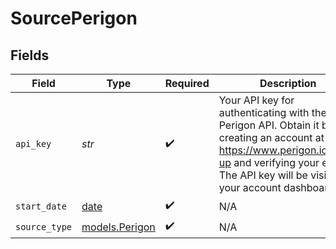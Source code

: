 # SourcePerigon


## Fields

| Field                                                                                                                                                                                                     | Type                                                                                                                                                                                                      | Required                                                                                                                                                                                                  | Description                                                                                                                                                                                               |
| --------------------------------------------------------------------------------------------------------------------------------------------------------------------------------------------------------- | --------------------------------------------------------------------------------------------------------------------------------------------------------------------------------------------------------- | --------------------------------------------------------------------------------------------------------------------------------------------------------------------------------------------------------- | --------------------------------------------------------------------------------------------------------------------------------------------------------------------------------------------------------- |
| `api_key`                                                                                                                                                                                                 | *str*                                                                                                                                                                                                     | :heavy_check_mark:                                                                                                                                                                                        | Your API key for authenticating with the Perigon API. Obtain it by creating an account at https://www.perigon.io/sign-up and verifying your email. The API key will be visible on your account dashboard. |
| `start_date`                                                                                                                                                                                              | [date](https://docs.python.org/3/library/datetime.html#date-objects)                                                                                                                                      | :heavy_check_mark:                                                                                                                                                                                        | N/A                                                                                                                                                                                                       |
| `source_type`                                                                                                                                                                                             | [models.Perigon](../models/perigon.md)                                                                                                                                                                    | :heavy_check_mark:                                                                                                                                                                                        | N/A                                                                                                                                                                                                       |